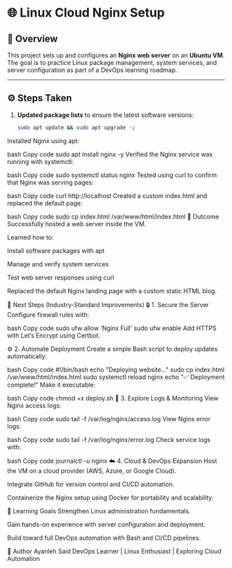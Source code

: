 # 🌐 Linux Cloud Nginx Setup

## 🧠 Overview
This project sets up and configures an **Nginx web server** on an **Ubuntu VM**.  
The goal is to practice Linux package management, system services, and server configuration as part of a DevOps learning roadmap.

---

## ⚙️ Steps Taken

1. **Updated package lists** to ensure the latest software versions:
   ```bash
   sudo apt update && sudo apt upgrade -y
Installed Nginx using apt:

bash
Copy code
sudo apt install nginx -y
Verified the Nginx service was running with systemctl:

bash
Copy code
sudo systemctl status nginx
Tested using curl to confirm that Nginx was serving pages:

bash
Copy code
curl http://localhost
Created a custom index.html and replaced the default page:

bash
Copy code
sudo cp index.html /var/www/html/index.html
🏁 Outcome
Successfully hosted a web server inside the VM.

Learned how to:

Install software packages with apt

Manage and verify system services

Test web server responses using curl

Replaced the default Nginx landing page with a custom static HTML blog.

🚀 Next Steps (Industry-Standard Improvements)
🔒 1. Secure the Server
Configure firewall rules with:

bash
Copy code
sudo ufw allow 'Nginx Full'
sudo ufw enable
Add HTTPS with Let’s Encrypt using Certbot.

⚙️ 2. Automate Deployment
Create a simple Bash script to deploy updates automatically:

bash
Copy code
#!/bin/bash
echo "Deploying website..."
sudo cp index.html /var/www/html/index.html
sudo systemctl reload nginx
echo "✅ Deployment complete!"
Make it executable:

bash
Copy code
chmod +x deploy.sh
🧰 3. Explore Logs & Monitoring
View Nginx access logs:

bash
Copy code
sudo tail -f /var/log/nginx/access.log
View Nginx error logs:

bash
Copy code
sudo tail -f /var/log/nginx/error.log
Check service logs with:

bash
Copy code
journalctl -u nginx
☁️ 4. Cloud & DevOps Expansion
Host the VM on a cloud provider (AWS, Azure, or Google Cloud).

Integrate GitHub for version control and CI/CD automation.

Containerize the Nginx setup using Docker for portability and scalability.

📘 Learning Goals
Strengthen Linux administration fundamentals.

Gain hands-on experience with server configuration and deployment.

Build toward full DevOps automation with Bash and CI/CD pipelines.

👤 Author
Ayanleh Said
DevOps Learner | Linux Enthusiast | Exploring Cloud Automation
